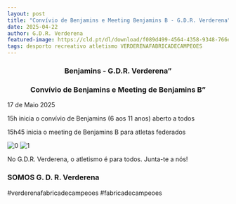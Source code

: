 ```yaml
---
layout: post
title: "Convívio de Benjamins e Meeting Benjamins B - G.D.R. Verderena"
date: 2025-04-22
author: G.D.R. Verderena
featured-image: https://cld.pt/dl/download/f089d499-4564-4358-9348-766e10bdfae4/Conv%C3%ADvio%20de%20Benjamins%20em%20Pavilh%C3%A3o-9.png
tags: desporto recreativo atletismo VERDERENAFABRICADECAMPEOES 
---
```


<CENTER><H3>Benjamins - G.D.R. Verderena”</H3></CENTER>
<CENTER><H3>Convívio de Benjamins e Meeting de Benjamins B”</H3></CENTER>

17 de Maio 2025

15h inicia o convívio de Benjamins (6 aos 11 anos) aberto a todos

15h45 inicia o meeting de Benjamins B para atletas federados



![0](https://cld.pt/dl/download/54d75090-7c76-4a49-bf21-045130194ef6/WhatsApp%20Image%202025-03-31%20at%2022.23.00.jpeg)
![1](https://cld.pt/dl/download/6d9afb67-2d09-4fc4-80fd-7ad3b97fec19/WhatsApp%20Image%202025-03-31%20at%2022.11.38.jpeg)


No G.D.R. Verderena, o atletismo é para todos. Junta-te a nós!
<H3>SOMOS G. D. R. Verderena</H3>
#verderenafabricadecampeoes #fabricadecampeoes 
